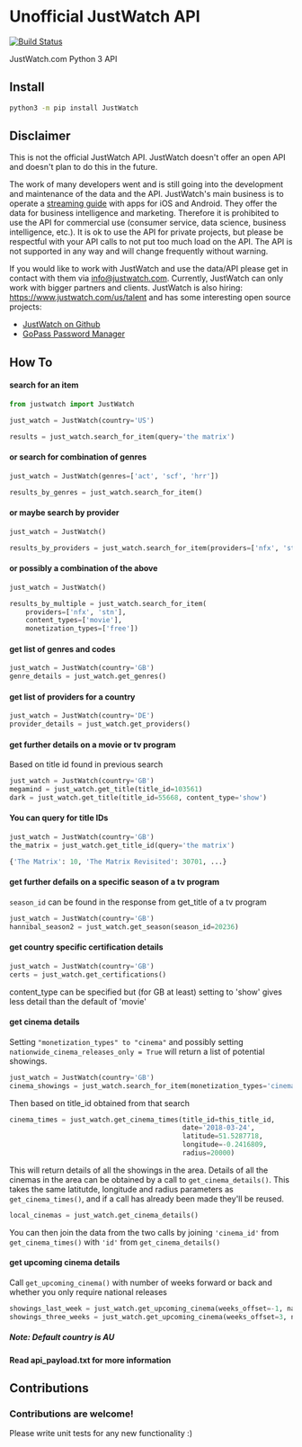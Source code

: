# Unofficial JustWatch API
[![Build Status](https://travis-ci.com/dawoudt/JustWatchAPI.svg?branch=master)](https://travis-ci.com/dawoudt/JustWatchAPI)

JustWatch.com Python 3 API

## Install
```bash
python3 -m pip install JustWatch
```

##  Disclaimer
This is not the official JustWatch API. JustWatch doesn't offer an open API and doesn't plan to do this in the future.

The work of many developers went and is still going into the development and maintenance of the data and the API. JustWatch's main business is to operate a [streaming guide](https://www.justwatch.com/) with apps for iOS and Android. They offer the data for business intelligence and marketing. Therefore it is prohibited to use the API for commercial use (consumer service, data science, business intelligence, etc.). It is ok to use the API for private projects, but please be respectful with your API calls to not put too much load on the API. The API is not supported in any way and will change frequently without warning.

If you would like to work with JustWatch and use the data/API please get in contact with them via [info@justwatch.com](mailto:info@justwatch.com). Currently, JustWatch can only work with bigger partners and clients.
JustWatch is also hiring: https://www.justwatch.com/us/talent and has some interesting open source projects:

- [JustWatch on Github](https://github.com/justwatchcom)
- [GoPass Password Manager](https://github.com/gopasspw/gopass)

## How To
#### search for an item
```python
from justwatch import JustWatch

just_watch = JustWatch(country='US')

results = just_watch.search_for_item(query='the matrix')
```
#### or search for combination of genres
```python
just_watch = JustWatch(genres=['act', 'scf', 'hrr'])

results_by_genres = just_watch.search_for_item()
```
#### or maybe search by provider
```python
just_watch = JustWatch()

results_by_providers = just_watch.search_for_item(providers=['nfx', 'stn'])
```

#### or possibly a combination of the above 
```python
just_watch = JustWatch()

results_by_multiple = just_watch.search_for_item(
    providers=['nfx', 'stn'], 
    content_types=['movie'], 
    monetization_types=['free'])
```

#### get list of genres and codes
```python
just_watch = JustWatch(country='GB')
genre_details = just_watch.get_genres()

```

#### get list of providers for a country
```python
just_watch = JustWatch(country='DE')
provider_details = just_watch.get_providers()

```

#### get further details on a movie or tv program

Based on title id found in previous search

```python
just_watch = JustWatch(country='GB')
megamind = just_watch.get_title(title_id=103561)
dark = just_watch.get_title(title_id=55668, content_type='show')

```

#### You can query for title IDs

```python
just_watch = JustWatch(country='GB')
the_matrix = just_watch.get_title_id(query='the matrix')

{'The Matrix': 10, 'The Matrix Revisited': 30701, ...}

```

#### get further defails on a specific season of a tv program

`season_id` can be found in the response from get_title of a tv program

```python
just_watch = JustWatch(country='GB')
hannibal_season2 = just_watch.get_season(season_id=20236)

```

#### get country specific certification details

```python
just_watch = JustWatch(country='GB')
certs = just_watch.get_certifications()

```

content_type can be specified but (for GB at least) setting to 'show' gives less detail than the default of 'movie'


#### get cinema details

Setting ```"monetization_types" to "cinema"``` and possibly setting ```nationwide_cinema_releases_only = True``` will return a list of potential showings.

```python
just_watch = JustWatch(country='GB')
cinema_showings = just_watch.search_for_item(monetization_types='cinema')

```

Then based on title_id obtained from that search

```python
cinema_times = just_watch.get_cinema_times(title_id=this_title_id,
                                           date='2018-03-24',
                                           latitude=51.5287718,
                                           longitude=-0.2416809,
                                           radius=20000)
```
This will return details of all the showings in the area.  Details of all the cinemas in the area can be obtained by a call to ```get_cinema_details()```.  This takes the same latitutde, longitude and radius parameters as ```get_cinema_times()```, and if a call has already been made they'll be reused.

```python
local_cinemas = just_watch.get_cinema_details()
```

You can then join the data from the two calls by joining ```'cinema_id'``` from ```get_cinema_times()``` with ```'id'``` from ```get_cinema_details()```

#### get upcoming cinema details

Call ```get_upcoming_cinema()``` with number of weeks forward or back and whether you only require national releases

```python
showings_last_week = just_watch.get_upcoming_cinema(weeks_offset=-1, nationwide_cinema_releases_only=True)
showings_three_weeks = just_watch.get_upcoming_cinema(weeks_offset=3, nationwide_cinema_releases_only=False)
```

##### Note: Default country is AU
#### Read api_payload.txt for more information

## Contributions
### Contributions are welcome!
Please write unit tests for any new functionality :)
